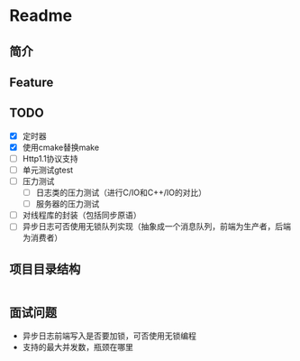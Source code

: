 # Readme

## 简介



## Feature



## TODO
- [x] 定时器
- [x] 使用cmake替换make
- [ ] Http1.1协议支持
- [ ] 单元测试gtest
- [ ] 压力测试
  - [ ] 日志类的压力测试（进行C/IO和C++/IO的对比）
  - [ ] 服务器的压力测试
- [ ] 对线程库的封装（包括同步原语）
- [ ] 异步日志可否使用无锁队列实现（抽象成一个消息队列，前端为生产者，后端为消费者）

## 项目目录结构

```

```

## 面试问题
* 异步日志前端写入是否要加锁，可否使用无锁编程
* 支持的最大并发数，瓶颈在哪里
